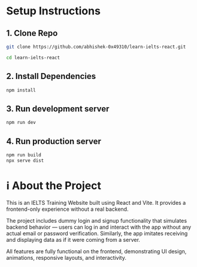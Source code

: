 # Setup Instructions

## 1. Clone Repo
```bash
git clone https://github.com/abhishek-0x49310/learn-ielts-react.git
```
```bash
cd learn-ielts-react
```

## 2. Install Dependencies
```bash
npm install
```

## 3. Run development server
```bash
npm run dev
```

## 4. Run production server
```bash
npm run build
npx serve dist
```

# ℹ️ About the Project

This is an IELTS Training Website built using React and Vite. It provides a frontend-only experience without a real backend. 

The project includes dummy login and signup functionality that simulates backend behavior — users can log in and interact with the app without any actual email or password verification. Similarly, the app imitates receiving and displaying data as if it were coming from a server.

All features are fully functional on the frontend, demonstrating UI design, animations, responsive layouts, and interactivity.
